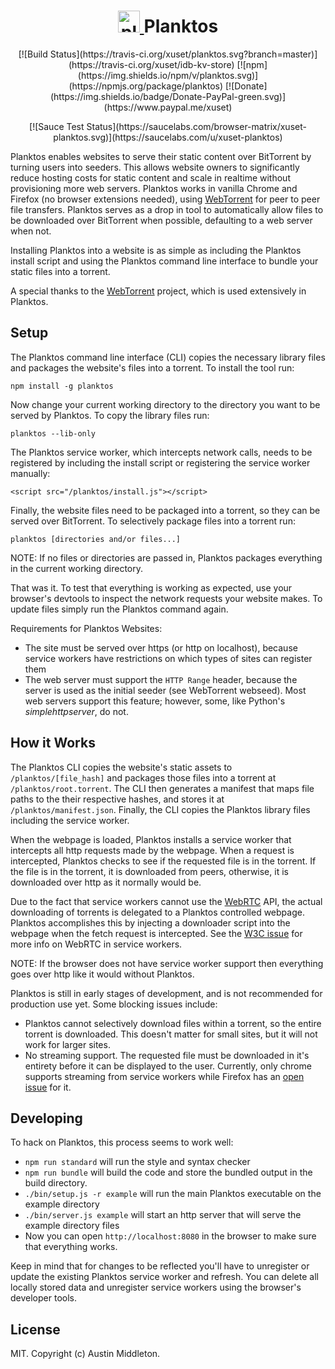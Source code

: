 <h1 align="center">
  <a href="https://xuset.github.io/planktos/">
    <img src="https://xuset.github.io/planktos/planktos-logo.png" width="35" alt="planktos">
  </a>
  Planktos
</h1>

<p align="center">
[![Build Status](https://travis-ci.org/xuset/planktos.svg?branch=master)](https://travis-ci.org/xuset/idb-kv-store)
 [![npm](https://img.shields.io/npm/v/planktos.svg)](https://npmjs.org/package/planktos)
 [![Donate](https://img.shields.io/badge/Donate-PayPal-green.svg)](https://www.paypal.me/xuset)
</p>

<p align="center">
  [![Sauce Test Status](https://saucelabs.com/browser-matrix/xuset-planktos.svg)](https://saucelabs.com/u/xuset-planktos)
</p>

Planktos enables websites to serve their static content over BitTorrent by turning users into seeders. This allows website owners to significantly reduce hosting costs for static content and scale in realtime without provisioning more web servers. Planktos works in vanilla Chrome and Firefox (no browser extensions needed), using [WebTorrent](https://webtorrent.io) for peer to peer file transfers. Planktos serves as a drop in tool to automatically allow files to be downloaded over BitTorrent when possible, defaulting to a web server when not.

Installing Planktos into a website is as simple as including the Planktos install script and using the Planktos command line interface to bundle your static files into a torrent.

A special thanks to the [WebTorrent](https://webtorrent.io) project, which is used extensively in Planktos.

## Setup

The Planktos command line interface (CLI) copies the necessary library files and packages the website's files into a torrent. To install the tool run:

`npm install -g planktos`

Now change your current working directory to the directory you want to be served by Planktos. To copy the library files run:

`planktos --lib-only`

The Planktos service worker, which intercepts network calls, needs to be registered by including the install script or registering the service worker manually:

`<script src="/planktos/install.js"></script>`

Finally, the website files need to be packaged into a torrent, so they can be served over BitTorrent. To selectively package files into a torrent run:

`planktos [directories and/or files...]`

NOTE: If no files or directories are passed in, Planktos packages everything in the current working directory.

That was it. To test that everything is working as expected, use your browser's devtools to inspect the network requests your website makes. To update files simply run the Planktos command again.

Requirements for Planktos Websites:
 * The site must be served over https (or http on localhost), because service workers have restrictions on which types of sites can register them
 * The web server must support the `HTTP Range` header, because the server is used as the initial seeder (see WebTorrent webseed). Most web servers support this feature; however, some, like Python's _simplehttpserver_, do not.

## How it Works

The Planktos CLI copies the website's static assets to `/planktos/[file_hash]` and packages those files into a torrent at `/planktos/root.torrent`. The CLI then generates a manifest that maps file paths to the their respective hashes, and stores it at `/planktos/manifest.json`. Finally, the CLI copies the Planktos library files including the service worker.

When the webpage is loaded, Planktos installs a service worker that intercepts all http requests made by the webpage. When a request is intercepted, Planktos checks to see if the requested file is in the torrent. If the file is in the torrent, it is downloaded from peers, otherwise, it is downloaded over http as it normally would be.

Due to the fact that service workers cannot use the [WebRTC](https://developer.mozilla.org/en-US/docs/Web/API/WebRTC_API) API, the actual downloading of torrents is delegated to a Planktos controlled webpage. Planktos accomplishes this by injecting a downloader script into the webpage when the fetch request is intercepted. See the [W3C issue](https://github.com/w3c/webrtc-pc/issues/230) for more info on WebRTC in service workers.

NOTE: If the browser does not have service worker support then everything goes over http like it would without
Planktos.

Planktos is still in early stages of development, and is not recommended for production use yet. Some blocking issues include:
 * Planktos cannot selectively download files within a torrent, so the entire torrent is downloaded. This doesn't matter for small sites, but it will not work for larger sites.
 * No streaming support. The requested file must be downloaded in it's entirety before it can be displayed to the user. Currently, only chrome supports streaming from service workers while Firefox has an [open issue](https://bugzilla.mozilla.org/show_bug.cgi?id=1128959) for it.

## Developing

To hack on Planktos, this process seems to work well:

* `npm run standard` will run the style and syntax checker
* `npm run bundle` will build the code and store the bundled output in the build directory.
* `./bin/setup.js -r example` will run the main Planktos executable on the example directory
* `./bin/server.js example` will start an http server that will serve the example directory files
* Now you can open `http://localhost:8080` in the browser to make sure that everything works.

Keep in mind that for changes to be reflected you'll have to unregister or update the existing Planktos service worker and refresh. You can delete all locally stored data and unregister service workers using the browser's developer tools.

## License

MIT. Copyright (c) Austin Middleton.
